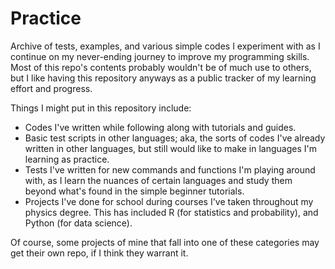 # Practice

Archive of tests, examples, and various simple codes I experiment with as I continue on my never-ending journey to improve my programming skills. Most of this repo's contents probably wouldn't be of much use to others, but I like having this repository anyways as a public tracker of my learning effort and progress.


Things I might put in this repository include:

- Codes I've written while following along with tutorials and guides.
- Basic test scripts in other languages; aka, the sorts of codes I've already written in other languages, but still would like to make in languages I'm learning as practice.
- Tests I've written for new commands and functions I'm playing around with, as I learn the nuances of certain languages and study them beyond what's found in the simple beginner tutorials.
- Projects I've done for school during courses I've taken throughout my physics degree. This has included R (for statistics and probability), and Python (for data science).

Of course, some projects of mine that fall into one of these categories may get their own repo, if I think they warrant it.

